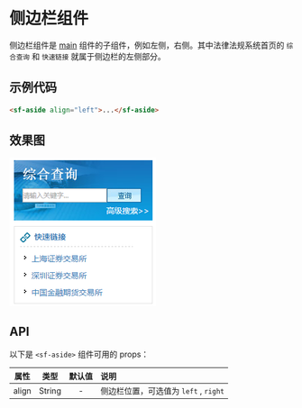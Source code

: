 # 侧边栏组件
侧边栏组件是 [main](./main.html) 组件的子组件，例如左侧，右侧。其中法律法规系统首页的 `综合查询` 和 `快速链接` 就属于侧边栏的左侧部分。

## 示例代码

```html 
<sf-aside align="left">...</sf-aside>
```

## 效果图

![preview](./media/aside.png)

## API

以下是 `<sf-aside>` 组件可用的 props：

| 属性 | 类型 | 默认值 | 说明 |
| :---: | :---: | :---: | :--- |
| align | String | - | 侧边栏位置，可选值为 `left` , `right`|